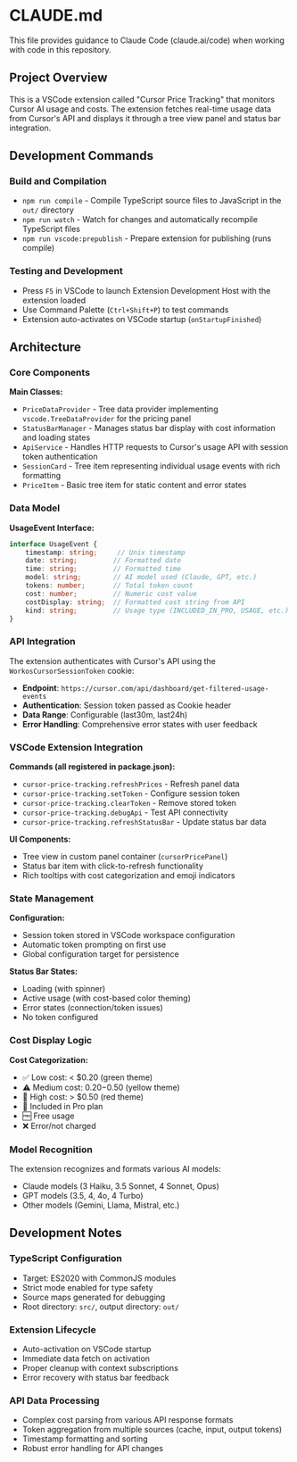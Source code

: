# CLAUDE.md

This file provides guidance to Claude Code (claude.ai/code) when working with code in this repository.

## Project Overview

This is a VSCode extension called "Cursor Price Tracking" that monitors Cursor AI usage and costs. The extension fetches real-time usage data from Cursor's API and displays it through a tree view panel and status bar integration.

## Development Commands

### Build and Compilation
- `npm run compile` - Compile TypeScript source files to JavaScript in the `out/` directory
- `npm run watch` - Watch for changes and automatically recompile TypeScript files
- `npm run vscode:prepublish` - Prepare extension for publishing (runs compile)

### Testing and Development
- Press `F5` in VSCode to launch Extension Development Host with the extension loaded
- Use Command Palette (`Ctrl+Shift+P`) to test commands
- Extension auto-activates on VSCode startup (`onStartupFinished`)

## Architecture

### Core Components

**Main Classes:**
- `PriceDataProvider` - Tree data provider implementing `vscode.TreeDataProvider` for the pricing panel
- `StatusBarManager` - Manages status bar display with cost information and loading states
- `ApiService` - Handles HTTP requests to Cursor's usage API with session token authentication
- `SessionCard` - Tree item representing individual usage events with rich formatting
- `PriceItem` - Basic tree item for static content and error states

### Data Model

**UsageEvent Interface:**
```typescript
interface UsageEvent {
    timestamp: string;     // Unix timestamp
    date: string;         // Formatted date
    time: string;         // Formatted time
    model: string;        // AI model used (Claude, GPT, etc.)
    tokens: number;       // Total token count
    cost: number;         // Numeric cost value
    costDisplay: string;  // Formatted cost string from API
    kind: string;         // Usage type (INCLUDED_IN_PRO, USAGE, etc.)
}
```

### API Integration

The extension authenticates with Cursor's API using the `WorkosCursorSessionToken` cookie:
- **Endpoint**: `https://cursor.com/api/dashboard/get-filtered-usage-events`
- **Authentication**: Session token passed as Cookie header
- **Data Range**: Configurable (last30m, last24h)
- **Error Handling**: Comprehensive error states with user feedback

### VSCode Extension Integration

**Commands (all registered in package.json):**
- `cursor-price-tracking.refreshPrices` - Refresh panel data
- `cursor-price-tracking.setToken` - Configure session token
- `cursor-price-tracking.clearToken` - Remove stored token
- `cursor-price-tracking.debugApi` - Test API connectivity
- `cursor-price-tracking.refreshStatusBar` - Update status bar data

**UI Components:**
- Tree view in custom panel container (`cursorPricePanel`)
- Status bar item with click-to-refresh functionality
- Rich tooltips with cost categorization and emoji indicators

### State Management

**Configuration:**
- Session token stored in VSCode workspace configuration
- Automatic token prompting on first use
- Global configuration target for persistence

**Status Bar States:**
- Loading (with spinner)
- Active usage (with cost-based color theming)
- Error states (connection/token issues)
- No token configured

### Cost Display Logic

**Cost Categorization:**
- ✅ Low cost: < $0.20 (green theme)
- ⚠️ Medium cost: $0.20-$0.50 (yellow theme)  
- 🚨 High cost: > $0.50 (red theme)
- 💎 Included in Pro plan
- 🆓 Free usage
- ❌ Error/not charged

### Model Recognition

The extension recognizes and formats various AI models:
- Claude models (3 Haiku, 3.5 Sonnet, 4 Sonnet, Opus)
- GPT models (3.5, 4, 4o, 4 Turbo)
- Other models (Gemini, Llama, Mistral, etc.)

## Development Notes

### TypeScript Configuration
- Target: ES2020 with CommonJS modules
- Strict mode enabled for type safety
- Source maps generated for debugging
- Root directory: `src/`, output directory: `out/`

### Extension Lifecycle
- Auto-activation on VSCode startup
- Immediate data fetch on activation
- Proper cleanup with context subscriptions
- Error recovery with status bar feedback

### API Data Processing
- Complex cost parsing from various API response formats
- Token aggregation from multiple sources (cache, input, output tokens)
- Timestamp formatting and sorting
- Robust error handling for API changes
